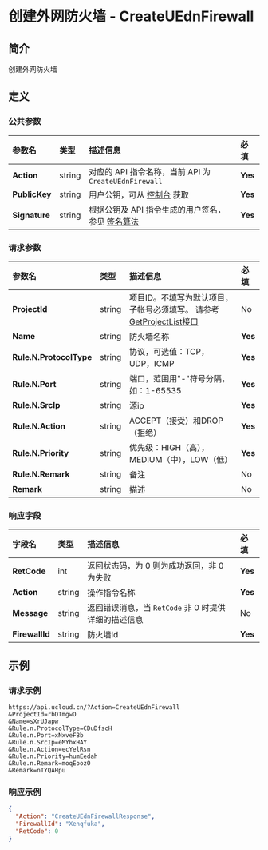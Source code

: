 # 创建外网防火墙 - CreateUEdnFirewall

## 简介

创建外网防火墙









## 定义

### 公共参数

| 参数名 | 类型 | 描述信息 | 必填 |
|:---|:---|:---|:---|
| **Action**     | string  | 对应的 API 指令名称，当前 API 为 `CreateUEdnFirewall`                        | **Yes** |
| **PublicKey**  | string  | 用户公钥，可从 [控制台](https://console.ucloud.cn/uapi/apikey) 获取                                             | **Yes** |
| **Signature**  | string  | 根据公钥及 API 指令生成的用户签名，参见 [签名算法](api/summary/signature.md)  | **Yes** |

### 请求参数

| 参数名 | 类型 | 描述信息 | 必填 |
|:---|:---|:---|:---|
| **ProjectId** | string | 项目ID。不填写为默认项目，子帐号必须填写。 请参考[GetProjectList接口](api/summary/get_project_list) |No|
| **Name** | string | 防火墙名称 |**Yes**|
| **Rule.N.ProtocolType** | string | 协议，可选值：TCP，UDP，ICMP |**Yes**|
| **Rule.N.Port** | string | 端口，范围用"-"符号分隔，如：1-65535 |**Yes**|
| **Rule.N.SrcIp** | string | 源ip |**Yes**|
| **Rule.N.Action** | string | ACCEPT（接受）和DROP（拒绝） |**Yes**|
| **Rule.N.Priority** | string | 优先级：HIGH（高），MEDIUM（中），LOW（低） |**Yes**|
| **Rule.N.Remark** | string | 备注 |No|
| **Remark** | string | 描述 |No|

### 响应字段

| 字段名 | 类型 | 描述信息 | 必填 |
|:---|:---|:---|:---|
| **RetCode** | int | 返回状态码，为 0 则为成功返回，非 0 为失败 |**Yes**|
| **Action** | string | 操作指令名称 |**Yes**|
| **Message** | string | 返回错误消息，当 `RetCode` 非 0 时提供详细的描述信息 |No|
| **FirewallId** | string | 防火墙Id |**Yes**|




## 示例

### 请求示例
    
```
https://api.ucloud.cn/?Action=CreateUEdnFirewall
&ProjectId=rbDTmgwO
&Name=sXrUJapw
&Rule.n.ProtocolType=CDuDfscH
&Rule.n.Port=xNxveFBb
&Rule.n.SrcIp=eMYhxHAY
&Rule.n.Action=ecYelRsn
&Rule.n.Priority=humEedah
&Rule.n.Remark=moqEoozO
&Remark=nTYQAHpu
```

### 响应示例
    
```json
{
  "Action": "CreateUEdnFirewallResponse",
  "FirewallId": "Xenqfuka",
  "RetCode": 0
}
```





